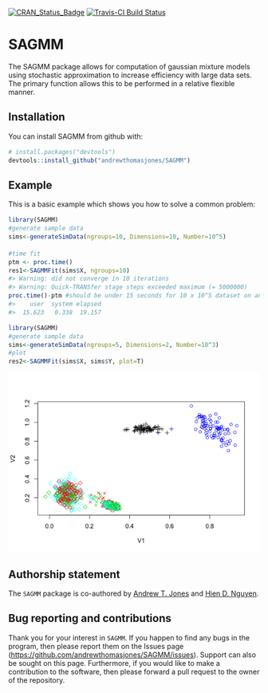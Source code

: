 
<!-- README.md is generated from README.Rmd. Please edit that file -->

[![CRAN\_Status\_Badge](http://www.r-pkg.org/badges/version/SAGMM)](https://cran.r-project.org/package=SAGMM)
[![Travis-CI Build
Status](https://travis-ci.org/andrewthomasjones/SAGMM.svg?branch=master)](https://travis-ci.org/andrewthomasjones/SAGMM)

# SAGMM

The SAGMM package allows for computation of gaussian mixture models
using stochastic approximation to increase efficiency with large data
sets. The primary function  allows this to be performed in a relative
flexible manner.

## Installation

You can install SAGMM from github with:

``` r
# install.packages("devtools")
devtools::install_github("andrewthomasjones/SAGMM")
```

## Example

This is a basic example which shows you how to solve a common problem:

``` r
library(SAGMM)
#generate sample data
sims<-generateSimData(ngroups=10, Dimensions=10, Number=10^5)

#time fit
ptm <- proc.time()
res1<-SAGMMFit(sims$X, ngroups=10)
#> Warning: did not converge in 10 iterations
#> Warning: Quick-TRANSfer stage steps exceeded maximum (= 5000000)
proc.time()-ptm #should be under 15 seconds for 10 x 10^5 dataset on an ordinary laptop
#>    user  system elapsed 
#>  15.623   0.338  19.157
```

``` r
library(SAGMM)
#generate sample data
sims<-generateSimData(ngroups=5, Dimensions=2, Number=10^3)
#plot
res2<-SAGMMFit(sims$X, sims$Y, plot=T)
```

![](README-example2-1.png)<!-- -->

## Authorship statement

The `SAGMM` package is co-authored by [Andrew T.
Jones](https://github.com/andrewthomasjones) and [Hien D.
Nguyen](https://github.com/hiendn).

## Bug reporting and contributions

Thank you for your interest in `SAGMM`. If you happen to find any bugs
in the program, then please report them on the Issues page
(<https://github.com/andrewthomasjones/SAGMM/issues>). Support can also
be sought on this page. Furthermore, if you would like to make a
contribution to the software, then please forward a pull request to the
owner of the repository.
